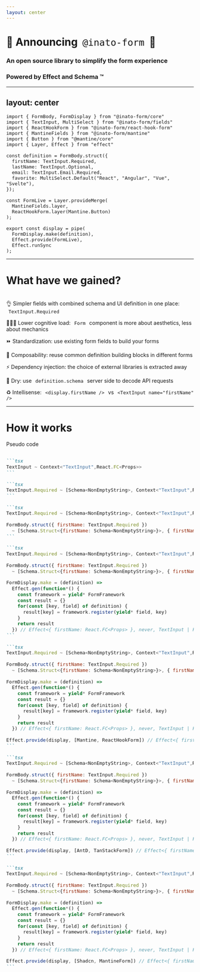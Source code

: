 ```yaml
---
layout: center
---
```


# 📣 Announcing `@inato-form` 🎉

### An open source library to simplify the form experience

<v-click>

### Powered by Effect and Schema ™️

</v-click>

<!--
Mesdames et messieurs, j'ai le plaisir de vous annoncer que ce monde n'est pas imaginaire!

Vous pouvez désormais utiliser la librarie `@inato-form` pour écrire vos prochains formulaires!

[click] Tout ça grace à Effect et Schema!
-->

---
layout: center
---

```tsx {*|1,2,8-13|3-6,15-18|6,20-24|*}{lines:true}
import { FormBody, FormDisplay } from "@inato-form/core"
import { TextInput, MultiSelect } from "@inato-form/fields"
import { ReactHookForm } from "@inato-form/react-hook-form"
import { MantineFields } from "@inato-form/mantine"
import { Button } from "@mantine/core"
import { Layer, Effect } from "effect"

const definition = FormBody.struct({
  firstName: TextInput.Required,
  lastName: TextInput.Optional,
  email: TextInput.Email.Required,
  favorite: MultiSelect.Default("React", "Angular", "Vue", "Svelte"),
});

const FormLive = Layer.provideMerge(
  MantineFields.layer,
  ReactHookForm.layer(Mantine.Button)
);

export const display = pipe(
  FormDisplay.make(definition),
  Effect.provide(FormLive),
  Effect.runSync
);
```

<style>
.slidev-code-wrapper {
  max-height: unset;
  overflow-y: scroll;
}
</style>

<!--
This is what it looks like with @inato-form

[click] You can get everything you need for the definition out of  `core` and `fields` packages.

[click] We also have `mantine` and `react-hook-form` packages to create the layer we need.

[click] Finally we use effect runSync to create the display.
-->

<!--
Voici à quoi ça ressemble en utilisant `@inato-form`

[click] On récupère tout ce dont on a besoin pour la definition du formulaire dans les packages `core` et `fields`.

[click] Pour l'injection de dépendance, on fait appel aux packages `mantine` et `react-hook-form`

[click] Et enfin on utilise Effect runSync pour créer cet objet display.

Le reste ne change pas.
-->

---

# What have we gained?
<br>

<v-click>
👌 Simpler fields with combined <span v-mark.underline.green="2">schema</span> and <span v-mark.underline.orange="2">UI</span> definition in one place: <code><span v-mark.underline.orange="2">TextInput</span>.<span v-mark.underline.green="2">Required</span></code>
</v-click>

<v-clicks at="3">

🧑🏼‍💻 Lower cognitive load: `Form` component is more about aesthetics, less about mechanics

⏩ Standardization: use existing form fields to build your forms

🔧 Composability: reuse common definition building blocks in different forms

⚡️ Dependency injection: the choice of external libraries is extracted away

🔁 Dry: use `definition.schema` server side to decode API requests

♻️ Intellisense: `<display.firstName />` vs `<TextInput name="firstName" />`

</v-clicks>

<style>
code {
    font-size: 0.9em;
    background: var(--slidev-code-background);
    border-radius: var(--slidev-code-radius);
    padding-top: 0.125rem;
    padding-bottom: 0.125rem;
    padding-left: 0.375rem;
    padding-right: 0.375rem;
    font-weight: 300;
}
</style>

<!--
Qu'a t on gagné dans tout ça? 

[click] La définition de la structure du formulaire est simplifiée parce qu'on a combiné la validation et l'UI de chaque champ en un seul objet
[click]

[click] Notre composant `Form` est beaucoup plus clean: que de l'esthétique, pas de mécanique. La charge cognitive est plus failble.

[click] Pas besoin de démarrer from scratch à chaque nouveau formulaire: on peut directement utiliser les champs déjà prévus à cet effet.

[click] On peut facilement réutiliser des bloques de formulaires pour les partager à différents endroits

[click] Grace à l'injection de dépendance, le choix des librairies externes est secondaire

[click] On peut facilement extraire le schema de l'objet definition pour l'utiliser coté server. À ce stade on n'a pas encore injecté de librarie frontend type Mantine ou react hook form donc on peut tout à fait importer cet objet coté backend.

[click] On a egalement une meilleure experience dans l'éditeur. Avant on manipulait des strings dans les composants. Maintenant on manipule des objets. On peut donc utiliser les features de VSCode comme "go to", "find all references" ou meme "rename symbol"
-->

---

# How it works
Pseudo code

````md magic-move

```tsx
TextInput ~ Context<"TextInput",React.FC<Props>>
```

```tsx
TextInput.Required ~ [Schema<NonEmptyString>, Context<"TextInput",React.FC<Props>>]
```

```tsx
TextInput.Required ~ [Schema<NonEmptyString>, Context<"TextInput",React.FC<Props>>]

FormBody.struct({ firstName: TextInput.Required }) 
  ~ [Schema.Struct<{firstName: Schema<NonEmptyString>}>, { firstName: Context<"TextInput",React.FC<Props>> }]
```

```tsx
TextInput.Required ~ [Schema<NonEmptyString>, Context<"TextInput",React.FC<Props>>]

FormBody.struct({ firstName: TextInput.Required }) 
  ~ [Schema.Struct<{firstName: Schema<NonEmptyString>}>, { firstName: Context<"TextInput",React.FC<Props>> }]

FormDisplay.make = (definition) => 
  Effect.gen(function*() {
    const framework = yield* FormFramework
    const result = {}
    for(const [key, field] of definition) {
      result[key] = framework.register(yield* field, key)
    }
    return result
  }) // Effect<{ firstName: React.FC<Props> }, never, TextInput | FormFramework>
```

```tsx
TextInput.Required ~ [Schema<NonEmptyString>, Context<"TextInput",React.FC<Props>>]

FormBody.struct({ firstName: TextInput.Required }) 
  ~ [Schema.Struct<{firstName: Schema<NonEmptyString>}>, { firstName: Context<"TextInput",React.FC<Props>> }]

FormDisplay.make = (definition) => 
  Effect.gen(function*() {
    const framework = yield* FormFramework
    const result = {}
    for(const [key, field] of definition) {
      result[key] = framework.register(yield* field, key)
    }
    return result
  }) // Effect<{ firstName: React.FC<Props> }, never, TextInput | FormFramework>

Effect.provide(display, [Mantine, ReactHookForm]) // Effect<{ firstName: React.FC<Props> }>
```

```tsx
TextInput.Required ~ [Schema<NonEmptyString>, Context<"TextInput",React.FC<Props>>]

FormBody.struct({ firstName: TextInput.Required }) 
  ~ [Schema.Struct<{firstName: Schema<NonEmptyString>}>, { firstName: Context<"TextInput",React.FC<Props>> }]

FormDisplay.make = (definition) => 
  Effect.gen(function*() {
    const framework = yield* FormFramework
    const result = {}
    for(const [key, field] of definition) {
      result[key] = framework.register(yield* field, key)
    }
    return result
  }) // Effect<{ firstName: React.FC<Props> }, never, TextInput | FormFramework>

Effect.provide(display, [AntD, TanStackForm]) // Effect<{ firstName: React.FC<Props> }>
```

```tsx
TextInput.Required ~ [Schema<NonEmptyString>, Context<"TextInput",React.FC<Props>>]

FormBody.struct({ firstName: TextInput.Required }) 
  ~ [Schema.Struct<{firstName: Schema<NonEmptyString>}>, { firstName: Context<"TextInput",React.FC<Props>> }]

FormDisplay.make = (definition) => 
  Effect.gen(function*() {
    const framework = yield* FormFramework
    const result = {}
    for(const [key, field] of definition) {
      result[key] = framework.register(yield* field, key)
    }
    return result
  }) // Effect<{ firstName: React.FC<Props> }, never, TextInput | FormFramework>

Effect.provide(display, [Shadcn, MantineForm]) // Effect<{ firstName: React.FC<Props> }>
```
````

<!--
Alors comment ça marche tout ça?

Je vais vous donner les grandes lignes, en pseudo code.

Tout d'abord un Field c'est quoi? C'est grosso modo un Context Effect dont le service est un composant react

[click] On parle ensuite de variante (required, optional etc..) d'un Field. C'est juste un couple Schema Context

[click] On creer la definition du formulaire via un struct et ça qu'est-ce que ça fait? Ça crée juste un couple Schema, objet comme cela

[click] Ensuite, pour creer le display, on utilise la methode make et l'algorithme ressemble tres grossierement à ça. On commence par récupérer un framework de formulaire puis on itère sur chaque propriété de la definition en délégant au framework la tache d'enregistrement du composant.

Apres tout ça ce qu'on récupère c'est un Effect qui a des dépendances.

[click] Puis on provide ces dépendances via Effect 

[click] On peut facilement changer les dépendances sans jamais altérer le type de l'objet en retour.
-->
